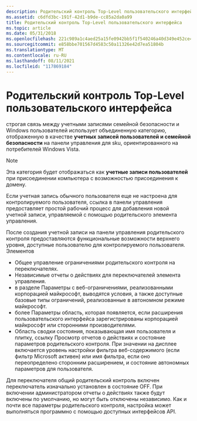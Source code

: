 ```yaml
---
description: Родительский контроль Top-Level пользовательского интерфейса
ms.assetid: c6dfd3bc-191f-42d1-b9de-cc85a2da0a99
title: Родительский контроль Top-Level пользовательского интерфейса
ms.topic: article
ms.date: 05/31/2018
ms.openlocfilehash: 221c989a1c4aed25a15fe0942bb5f1f540246a40d349e452ce4efe518454d523
ms.sourcegitcommit: e858bbe701567d4583c50a11326e42d7ea51804b
ms.translationtype: MT
ms.contentlocale: ru-RU
ms.lasthandoff: 08/11/2021
ms.locfileid: "117869184"
---
```

# <a name="parental-controls-top-level-user-interface"></a>Родительский контроль Top-Level пользовательского интерфейса

строгая связь между учетными записями семейной безопасности и Windows пользователей использует объединенную категорию, отображенную в качестве **учетных записей пользователей и семейной безопасности** на панели управления для sku, ориентированного на потребителей Windows Vista.

> [!Note]  
> Эта категория будет отображаться как **учетные записи пользователей** при присоединении компьютера с возможностью присоединения к домену.

 

Если учетная запись обычного пользователя еще не настроена для контролируемого пользователя, ссылка в панели управления предоставляет простой рабочий процесс для добавления новой учетной записи, управляемой с помощью родительского элемента управления.

После создания учетной записи на панели управления родительского контроля предоставляются функциональные возможности верхнего уровня, доступные пользователю для контролируемого пользователя. Элементов

-   Общее управление ограничениями родительского контроля на переключателях.
-   Независимые отчеты о действиях для переключателей элемента управления.
-   в разделе Параметры с веб-ограничениями, реализованными корпорацией майкрософт, выводятся условия, а также доступные базовые типы ограничений, реализованные в автономном режиме майкрософт.
-   более Параметры область, которая появляется, если расширения пользовательского интерфейса зарегистрированы корпорацией майкрософт или сторонними производителями.
-   Область сводки состояния, показывающая имя пользователя и плитку, ссылку Просмотр отчетов о действиях и состояние параметров родительского контроля. При значении на дисплее включается уровень настройки фильтра веб-содержимого (если фильтр Microsoft активен) или имя фильтра, если оно переопределено сторонним расширением, и состояние автономных параметров для пользователя.

Для переключателя общий родительский контроль включен переключатель изначально установлен в состояние OFF. При включении администратором отчеты о действиях также будут включены по умолчанию, но могут быть отключены независимо. Как и почти все параметры родительского контроля, настройка может выполняться программно с помощью доступных интерфейсов API.

 

 



